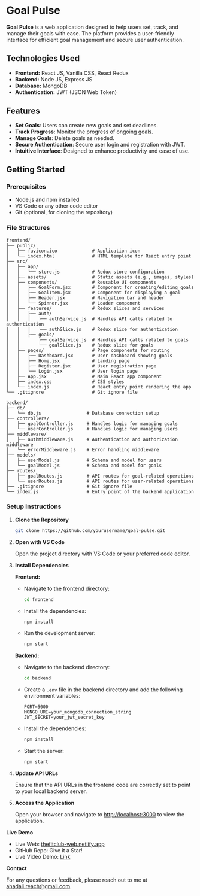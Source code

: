 # Goal Pulse

**Goal Pulse** is a web application designed to help users set, track, and manage their goals with ease. The platform provides a user-friendly interface for efficient goal management and secure user authentication.

## Technologies Used

- **Frontend:** React JS, Vanilla CSS, React Redux
- **Backend:** Node JS, Express JS
- **Database:** MongoDB
- **Authentication:** JWT (JSON Web Token)

## Features

- **Set Goals**: Users can create new goals and set deadlines.
- **Track Progress**: Monitor the progress of ongoing goals.
- **Manage Goals**: Delete goals as needed.
- **Secure Authentication**: Secure user login and registration with JWT.
- **Intuitive Interface**: Designed to enhance productivity and ease of use.

## Getting Started

### Prerequisites

- Node.js and npm installed
- VS Code or any other code editor
- Git (optional, for cloning the repository)

### File Structures

```plaintext
frontend/
├── public/
│   ├── favicon.ico             # Application icon
│   └── index.html              # HTML template for React entry point
├── src/
│   ├── app/
│   │   └── store.js            # Redux store configuration
│   ├── assets/                 # Static assets (e.g., images, styles)
│   ├── components/             # Reusable UI components
│   │   ├── GoalForm.jsx        # Component for creating/editing goals
│   │   ├── GoalItem.jsx        # Component for displaying a goal
│   │   ├── Header.jsx          # Navigation bar and header
│   │   └── Spinner.jsx         # Loader component
│   ├── features/               # Redux slices and services
│   │   ├── auth/
│   │   │   ├── authService.js  # Handles API calls related to authentication
│   │   │   └── authSlice.js    # Redux slice for authentication
│   │   ├── goals/
│   │       ├── goalService.js  # Handles API calls related to goals
│   │       └── goalSlice.js    # Redux slice for goals
│   ├── pages/                  # Page components for routing
│   │   ├── Dashboard.jsx       # User dashboard showing goals
│   │   ├── Home.jsx            # Landing page
│   │   ├── Register.jsx        # User registration page
│   │   └── Login.jsx           # User login page
│   ├── App.jsx                 # Main React app component
│   ├── index.css               # CSS styles
│   └── index.js                # React entry point rendering the app
└── .gitignore                  # Git ignore file

```

```plaintext
backend/
├── db/
│   └── db.js                 # Database connection setup
├── controllers/
│   ├── goalController.js     # Handles logic for managing goals
│   └── userController.js     # Handles logic for managing users
├── middleware/
│   ├── authMiddleware.js     # Authentication and authorization middleware
│   └── errorMiddleware.js    # Error handling middleware
├── models/
│   ├── userModel.js          # Schema and model for users
│   └── goalModel.js          # Schema and model for goals
├── routes/
│   ├── goalRoutes.js         # API routes for goal-related operations
│   └── userRoutes.js         # API routes for user-related operations
├── .gitignore                # Git ignore file
└── index.js                  # Entry point of the backend application

```

### Setup Instructions

1. **Clone the Repository**

   ```bash
   git clone https://github.com/yourusername/goal-pulse.git
   ```

2. **Open with VS Code**

   Open the project directory with VS Code or your preferred code editor.

3. **Install Dependencies**

   **Frontend:**

   - Navigate to the frontend directory:

     ```bash
     cd frontend
     ```

   - Install the dependencies:

     ```bash
     npm install
     ```

   - Run the development server:

     ```bash
     npm start
     ```

   **Backend:**

   - Navigate to the backend directory:

     ```bash
     cd backend
     ```

   - Create a `.env` file in the backend directory and add the following environment variables:

     ```env
     PORT=5000
     MONGO_URI=your_mongodb_connection_string
     JWT_SECRET=your_jwt_secret_key
     ```

   - Install the dependencies:

     ```bash
     npm install
     ```

   - Start the server:

     ```bash
     npm start
     ```

4. **Update API URLs**

   Ensure that the API URLs in the frontend code are correctly set to point to your local backend server.

5. **Access the Application**

   Open your browser and navigate to [http://localhost:3000](http://localhost:3000) to view the application.

**Live Demo**

- Live Web: [thefitclub-web.netlify.app](https://goalpulse.vercel.app)
- GitHub Repo: Give it a Star!
- Live Video Demo: [Link](https://youtu.be/8F8mszMIqCM?si=MBytYK9bJndD6ecX)

**Contact**

For any questions or feedback, please reach out to me at [ahadali.reach@gmail.com](ahadali.reach@gmail.com).
